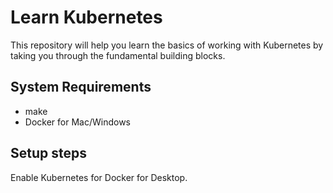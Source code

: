 # Learn Kubernetes

This repository will help you learn the basics of working with Kubernetes by taking you through the fundamental building blocks.

## System Requirements

 - make 
 - Docker for Mac/Windows
 
## Setup steps

Enable Kubernetes for Docker for Desktop.
